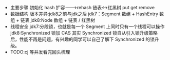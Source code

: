 - 主要步骤
  初始化
  hash
  扩容--->rehash
  链表<->红黑树
  put
  get
  remove
- 数据结构
  版本差异:jdk8之前与jdk之后
  jdk7：Segment 数组 + HashEntry 数组 + 链表 
  jdk8:Node 数组 + 链表 / 红黑树
- 线程安全
  jdk7:分段锁，也就是每一个 Segment 上同时只有一个线程可以操作
  jdk8:Synchronized 锁加 CAS
  其实 Synchronized 锁自从引入锁升级策略后，性能不再是问题，有兴趣的同学可以自己了解下 Synchronized 的锁升级。
- TODO:cj 等并发看完回头梳理